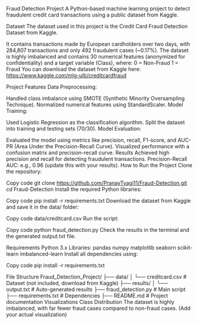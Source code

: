 Fraud Detection Project 
A Python-based machine learning project to detect fraudulent credit card transactions using a public dataset from Kaggle.

Dataset 
The dataset used in this project is the Credit Card Fraud Detection Dataset from Kaggle.

It contains transactions made by European cardholders over two days, with 284,807 transactions and only 492 fraudulent cases (~0.17%).
The dataset is highly imbalanced and contains 30 numerical features (anonymized for confidentiality) and a target variable (Class), where:
0 = Non-Fraud
1 = Fraud
You can download the dataset from Kaggle here:
https://www.kaggle.com/mlg-ulb/creditcardfraud

Project Features 
Data Preprocessing:

Handled class imbalance using SMOTE (Synthetic Minority Oversampling Technique).
Normalized numerical features using StandardScaler.
Model Training:

Used Logistic Regression as the classification algorithm.
Split the dataset into training and testing sets (70/30).
Model Evaluation:

Evaluated the model using metrics like precision, recall, F1-score, and AUC-PR (Area Under the Precision-Recall Curve).
Visualized performance with a confusion matrix and precision-recall curve.
Results 
Achieved high precision and recall for detecting fraudulent transactions.
Precision-Recall AUC: e.g., 0.96 (update this with your results).
How to Run the Project 
Clone the repository:

Copy code
git clone https://github.com/PranayTyagi11/Fraud-Detection.git
cd Fraud-Detection
Install the required Python libraries:

Copy code
pip install -r requirements.txt
Download the dataset from Kaggle and save it in the data/ folder:

Copy code
data/creditcard.csv
Run the script:

Copy code
python fraud_detection.py
Check the results in the terminal and the generated output.txt file.

Requirements 
Python 3.x
Libraries:
pandas
numpy
matplotlib
seaborn
scikit-learn
imbalanced-learn
Install all dependencies using:


Copy code
pip install -r requirements.txt

File Structure 
Fraud_Detection_Project/
├── data/
│   └── creditcard.csv      # Dataset (not included, download from Kaggle)
├── results/
│   └── output.txt          # Auto-generated results
├── fraud_detection.py      # Main script
├── requirements.txt        # Dependencies
├── README.md               # Project documentation
Visualizations 
Class Distribution
The dataset is highly imbalanced, with far fewer fraud cases compared to non-fraud cases.
(Add your actual visualization)
